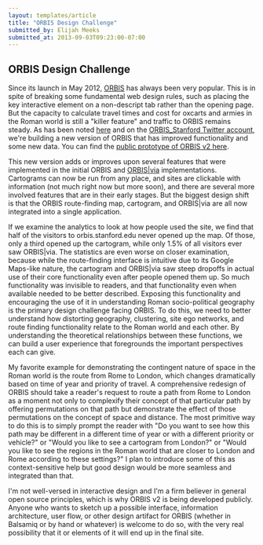 ```yaml
---
layout: templates/article
title: "ORBIS Design Challenge"
submitted_by: Elijah Meeks
submitted_at: 2013-09-03T09:23:00-07:00
---
```


ORBIS Design Challenge
----------------------

Since its launch in May 2012, [ORBIS](http://orbis.stanford.edu/#mapping) has always been very popular. This is in spite of breaking some fundamental web design rules, such as placing the key interactive element on a non-descript tab rather than the opening page. But the capacity to calculate travel times and cost for oxcarts and armies in the Roman world is still a "killer feature" and traffic to ORBIS remains steady. As has been noted [here](/orbis-v2) and on the [ORBIS\_Stanford Twitter account](https://twitter.com/ORBIS_Stanford), we're building a new version of ORBIS that has improved functionality and some new data. You can find the [public prototype of ORBIS v2 here](http://orbis.stanford.edu/v2/).


This new version adds or improves upon several features that were implemented in the initial ORBIS and [ORBIS|via](http://orbis.stanford.edu/via/) implementations. Cartograms can now be run from any place, and sites are clickable with information (not much right now but more soon), and there are several more involved features that are in their early stages. But the biggest design shift is that the ORBIS route-finding map, cartogram, and ORBIS|via are all now integrated into a single application.


If we examine the analytics to look at how people used the site, we find that half of the visitors to orbis.stanford.edu never opened up the map. Of those, only a third opened up the cartogram, while only 1.5% of all visitors ever saw ORBIS|via. The statistics are even worse on closer examination, because while the route-finding interface is intuitive due to its Google Maps-like nature, the cartogram and ORBIS|via saw steep dropoffs in actual use of their core functionality even after people opened them up. So much functionality was invisible to readers, and that functionality even when available needed to be better described. Exposing this functionality and encouraging the use of it in understanding Roman socio-political geography is the primary design challenge facing ORBIS. To do this, we need to better understand how distorting geography, clustering, site ego networks, and route finding functionality relate to the Roman world and each other. By understanding the theoretical relationships between these functions, we can build a user experience that foregrounds the important perspectives each can give.


My favorite example for demonstrating the contingent nature of space in the Roman world is the route from Rome to London, which changes dramatically based on time of year and priority of travel. A comprehensive redesign of ORBIS should take a reader's request to route a path from Rome to London as a moment not only to complexify their concept of that particular path by offering permutations on that path but demonstrate the effect of those permutations on the concept of space and distance. The most primitive way to do this is to simply prompt the reader with "Do you want to see how this path may be different in a different time of year or with a different priority or vehicle?" or "Would you like to see a cartogram from London?" or "Would you like to see the regions in the Roman world that are closer to London and Rome according to these settings?" I plan to introduce some of this as context-sensitive help but good design would be more seamless and integrated than that.


I'm not well-versed in interactive design and I'm a firm believer in general open source principles, which is why ORBIS v2 is being developed publicly. Anyone who wants to sketch up a possible interface, information architecture, user flow, or other design artifact for ORBIS (whether in Balsamiq or by hand or whatever) is welcome to do so, with the very real possibility that it or elements of it will end up in the final site.






